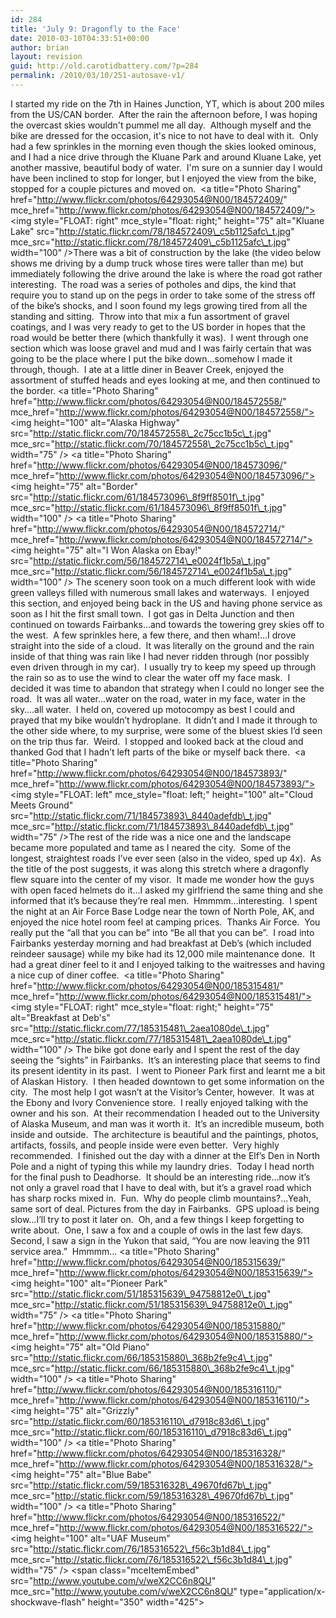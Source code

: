 ```yaml
---
id: 284
title: 'July 9: Dragonfly to the Face'
date: 2010-03-10T04:33:51+00:00
author: brian
layout: revision
guid: http://old.carotidbattery.com/?p=284
permalink: /2010/03/10/251-autosave-v1/
---
```

I started my ride on the 7th in Haines Junction, YT, which is about 200 miles from the US/CAN border.  After the rain the afternoon before, I was hoping the overcast skies wouldn't pummel me all day.  Although myself and the bike are dressed for the occasion, it's nice to not have to deal with it.  Only had a few sprinkles in the morning even though the skies looked ominous, and I had a nice drive through the Kluane Park and around Kluane Lake, yet another massive, beautiful body of water.  I'm sure on a sunnier day I would have been inclined to stop for longer, but I enjoyed the view from the bike, stopped for a couple pictures and moved on.  <a title="Photo Sharing" href="http://www.flickr.com/photos/64293054@N00/184572409/" mce\_href="http://www.flickr.com/photos/64293054@N00/184572409/"><img style="FLOAT: right" mce\_style="float: right;" height="75" alt="Kluane Lake" src="http://static.flickr.com/78/184572409\_c5b1125afc\_t.jpg" mce\_src="http://static.flickr.com/78/184572409\_c5b1125afc\_t.jpg" width="100" /></a>There was a bit of construction by the lake (the video below shows me driving by a dump truck whose tires were taller than me) but immediately following the drive around the lake is where the road got rather interesting.  The road was a series of potholes and dips, the kind that require you to stand up on the pegs in order to take some of the stress off of the bike&#8217;s shocks, and I soon found my legs growing tired from all the standing and sitting.  Throw into that mix a fun assortment of gravel coatings, and I was very ready to get to the US border in hopes that the road would be better there (which thankfully it was).  I went through one section which was loose gravel and mud and I was fairly certain that was going to be the place where I put the bike down&#8230;somehow I made it through, though.  I ate at a little diner in Beaver Creek, enjoyed the assortment of stuffed heads and eyes looking at me, and then continued to the border. <a title="Photo Sharing" href="http://www.flickr.com/photos/64293054@N00/184572558/" mce\_href="http://www.flickr.com/photos/64293054@N00/184572558/"><img height="100" alt="Alaska Highway" src="http://static.flickr.com/70/184572558\_2c75cc1b5c\_t.jpg" mce\_src="http://static.flickr.com/70/184572558\_2c75cc1b5c\_t.jpg" width="75" /></a> <a title="Photo Sharing" href="http://www.flickr.com/photos/64293054@N00/184573096/" mce\_href="http://www.flickr.com/photos/64293054@N00/184573096/"><img height="75" alt="Border" src="http://static.flickr.com/61/184573096\_8f9ff8501f\_t.jpg" mce\_src="http://static.flickr.com/61/184573096\_8f9ff8501f\_t.jpg" width="100" /></a> <a title="Photo Sharing" href="http://www.flickr.com/photos/64293054@N00/184572714/" mce\_href="http://www.flickr.com/photos/64293054@N00/184572714/"><img height="75" alt="I Won Alaska on Ebay!" src="http://static.flickr.com/56/184572714\_e0024f1b5a\_t.jpg" mce\_src="http://static.flickr.com/56/184572714\_e0024f1b5a\_t.jpg" width="100" /></a> The scenery soon took on a much different look with wide green valleys filled with numerous small lakes and waterways.  I enjoyed this section, and enjoyed being back in the US and having phone service as soon as I hit the first small town.  I got gas in Delta Junction and then continued on towards Fairbanks&#8230;and towards the towering grey skies off to the west.  A few sprinkles here, a few there, and then wham!&#8230;I drove straight into the side of a cloud.  It was literally on the ground and the rain inside of that thing was rain like I had never ridden through (nor possibly even driven through in my car).  I usually try to keep my speed up through the rain so as to use the wind to clear the water off my face mask.  I decided it was time to abandon that strategy when I could no longer see the road.  It was all water&#8230;water on the road, water in my face, water in the sky&#8230;.all water.  I held on, covered up motocompy as best I could and prayed that my bike wouldn&#8217;t hydroplane.  It didn&#8217;t and I made it through to the other side where, to my surprise, were some of the bluest skies I&#8217;d seen on the trip thus far.  Weird.  I stopped and looked back at the cloud and thanked God that I hadn&#8217;t left parts of the bike or myself back there.  <a title="Photo Sharing" href="http://www.flickr.com/photos/64293054@N00/184573893/" mce\_href="http://www.flickr.com/photos/64293054@N00/184573893/"><img style="FLOAT: left" mce\_style="float: left;" height="100" alt="Cloud Meets Ground" src="http://static.flickr.com/71/184573893\_8440adefdb\_t.jpg" mce\_src="http://static.flickr.com/71/184573893\_8440adefdb\_t.jpg" width="75" /></a>The rest of the ride was a nice one and the landscape became more populated and tame as I neared the city.  Some of the longest, straightest roads I&#8217;ve ever seen (also in the video, sped up 4x).  As the title of the post suggests, it was along this stretch where a dragonfly flew square into the center of my visor.  It made me wonder how the guys with open faced helmets do it&#8230;I asked my girlfriend the same thing and she informed that it&#8217;s because they&#8217;re real men.  Hmmmm&#8230;interesting.  I spent the night at an Air Force Base Lodge near the town of North Pole, AK, and enjoyed the nice hotel room feel at camping prices.  Thanks Air Force.  You really put the &#8220;all that you can be&#8221; into &#8220;Be all that you can be&#8221;.  I road into Fairbanks yesterday morning and had breakfast at Deb&#8217;s (which included reindeer sausage) while my bike had its 12,000 mile maintenance done.  It had a great diner feel to it and I enjoyed talking to the waitresses and having a nice cup of diner coffee.  <a title="Photo Sharing" href="http://www.flickr.com/photos/64293054@N00/185315481/" mce\_href="http://www.flickr.com/photos/64293054@N00/185315481/"><img style="FLOAT: right" mce\_style="float: right;" height="75" alt="Breakfast at Deb's" src="http://static.flickr.com/77/185315481\_2aea1080de\_t.jpg" mce\_src="http://static.flickr.com/77/185315481\_2aea1080de\_t.jpg" width="100" /></a> The bike got done early and I spent the rest of the day seeing the &#8220;sights&#8221; in Fairbanks.  It&#8217;s an interesting place that seems to find its present identity in its past.  I went to Pioneer Park first and learnt me a bit of Alaskan History.  I then headed downtown to get some information on the city.  The most help I got wasn&#8217;t at the Visitor&#8217;s Center, however.  It was at the Ebony and Ivory Convenience store.  I really enjoyed talking with the owner and his son.  At their recommendation I headed out to the University of Alaska Museum, and man was it worth it.  It&#8217;s an incredible museum, both inside and outside.  The architecture is beautiful and the paintings, photos, artifacts, fossils, and people inside were even better.  Very highly recommended.  I finished out the day with a dinner at the Elf&#8217;s Den in North Pole and a night of typing this while my laundry dries.  Today I head north for the final push to Deadhorse.  It should be an interesting ride&#8230;now it&#8217;s not only a gravel road that I have to deal with, but it&#8217;s a gravel road which has sharp rocks mixed in.  Fun.  Why do people climb mountains?&#8230;Yeah, same sort of deal. Pictures from the day in Fairbanks.  GPS upload is being slow&#8230;I&#8217;ll try to post it later on.  Oh, and a few things I keep forgetting to write about.  One, I saw a fox and a couple of owls in the last few days.  Second, I saw a sign in the Yukon that said, &#8220;You are now leaving the 911 service area.&#8221;  Hmmmm&#8230; <a title="Photo Sharing" href="http://www.flickr.com/photos/64293054@N00/185315639/" mce\_href="http://www.flickr.com/photos/64293054@N00/185315639/"><img height="100" alt="Pioneer Park" src="http://static.flickr.com/51/185315639\_94758812e0\_t.jpg" mce\_src="http://static.flickr.com/51/185315639\_94758812e0\_t.jpg" width="75" /></a> <a title="Photo Sharing" href="http://www.flickr.com/photos/64293054@N00/185315880/" mce\_href="http://www.flickr.com/photos/64293054@N00/185315880/"><img height="75" alt="Old Piano" src="http://static.flickr.com/66/185315880\_368b2fe9c4\_t.jpg" mce\_src="http://static.flickr.com/66/185315880\_368b2fe9c4\_t.jpg" width="100" /></a> <a title="Photo Sharing" href="http://www.flickr.com/photos/64293054@N00/185316110/" mce\_href="http://www.flickr.com/photos/64293054@N00/185316110/"><img height="75" alt="Grizzly" src="http://static.flickr.com/60/185316110\_d7918c83d6\_t.jpg" mce\_src="http://static.flickr.com/60/185316110\_d7918c83d6\_t.jpg" width="100" /></a> <a title="Photo Sharing" href="http://www.flickr.com/photos/64293054@N00/185316328/" mce\_href="http://www.flickr.com/photos/64293054@N00/185316328/"><img height="75" alt="Blue Babe" src="http://static.flickr.com/59/185316328\_49670fd67b\_t.jpg" mce\_src="http://static.flickr.com/59/185316328\_49670fd67b\_t.jpg" width="100" /></a> <a title="Photo Sharing" href="http://www.flickr.com/photos/64293054@N00/185316522/" mce\_href="http://www.flickr.com/photos/64293054@N00/185316522/"><img height="100" alt="UAF Museum" src="http://static.flickr.com/76/185316522\_f56c3b1d84\_t.jpg" mce\_src="http://static.flickr.com/76/185316522\_f56c3b1d84\_t.jpg" width="75" /></a> <span class="mceItemObject" height="350" width="425"><span name="movie" value="http://www.youtube.com/v/weX2CC6n8QU" class="mceItemParam"></span><span class="mceItemEmbed" src="http://www.youtube.com/v/weX2CC6n8QU" mce\_src="http://www.youtube.com/v/weX2CC6n8QU" type="application/x-shockwave-flash" height="350" width="425"></span></span>